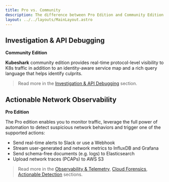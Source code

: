 ```yaml
---
title: Pro vs. Community
description: The difference between Pro Edition and Community Edition
layout: ../../layouts/MainLayout.astro
---
```

## Investigation & API Debugging

**Community Edition**

**Kubeshark** community edition provides real-time protocol-level visibility to K8s traffic in addition to an identity-aware service map and a rich query language that helps identify culprits.

> Read more in the [Investigation & API Debugging](/en/traffic_investigation) section.

## Actionable Network Observability

**Pro Edition**

The Pro edition enables you to monitor traffic, leverage the full power of automation to detect suspicious network behaviors and trigger one of the supported actions:
- Send real-time alerts to Slack or use a Webhook
- Stream user-generated and network metrics to InfluxDB and Grafana
- Send schema-free documents (e.g. logs) to Elasticsearch
- Upload network traces (PCAPs) to AWS S3

> Read more in the [Observability & Telemetry](/en/observability), [Cloud Forensics](/en/cloud_forensics), [Actionable Detection](/en/actionable_detection) sections.